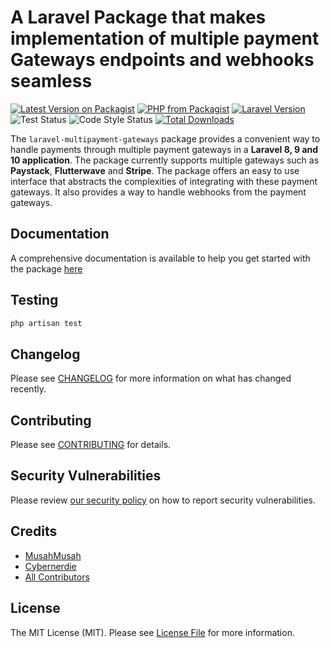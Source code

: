 # A Laravel Package that makes implementation of multiple payment Gateways endpoints and webhooks seamless

[![Latest Version on Packagist](https://img.shields.io/packagist/v/musahmusah/laravel-multipayment-gateways.svg?style=flat-square)](https://packagist.org/packages/musahmusah/laravel-multipayment-gateways)
<a href="https://packagist.org/packages/musahmusah/laravel-multipayment-gateways"><img src="https://img.shields.io/packagist/php-v/musahmusah/laravel-multipayment-gateways.svg?style=flat-square" alt="PHP from Packagist"></a>
<a href="https://packagist.org/packages/musahmusah/laravel-multipayment-gateways"><img src="https://img.shields.io/badge/Laravel-8.x,%209.x,%2010.x,%2011.x-brightgreen.svg?style=flat-square" alt="Laravel Version"></a>
![Test Status](https://img.shields.io/github/actions/workflow/status/musahmusah/laravel-multipayment-gateways/run-tests.yml?branch=main&label=Tests)
![Code Style Status](https://img.shields.io/github/actions/workflow/status/musahmusah/laravel-multipayment-gateways/phpstan.yml?branch=main&label=Code%20Style)
[![Total Downloads](https://img.shields.io/packagist/dt/musahmusah/laravel-multipayment-gateways.svg?style=flat-square)](https://packagist.org/packages/musahmusah/laravel-multipayment-gateways)

The `laravel-multipayment-gateways` package provides a convenient way to handle payments through multiple payment gateways in a **Laravel 8, 9 and 10 application**.
The package currently supports multiple gateways such as **Paystack**, **Flutterwave** and **Stripe**.
The package offers an easy to use interface that abstracts the complexities of integrating with these payment gateways.
It also provides a way to handle webhooks from the payment gateways.

## Documentation
A comprehensive documentation is available to help you get started with the package [here](https://laravel-multipayment-gateways-xi.vercel.app)


## Testing

```bash
php artisan test
```

## Changelog

Please see [CHANGELOG](CHANGELOG.md) for more information on what has changed recently.

## Contributing

Please see [CONTRIBUTING](CONTRIBUTING.md) for details.

## Security Vulnerabilities

Please review [our security policy](../../security/policy) on how to report security vulnerabilities.

## Credits

- [MusahMusah](https://github.com/MusahMusah)
- [Cybernerdie](https://github.com/cybernerdie)
- [All Contributors](../../contributors)

## License

The MIT License (MIT). Please see [License File](LICENSE.md) for more information.
